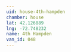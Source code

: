 ```yaml
---
uid: house-4th-hampden
chamber: house
lat: 42.126889
lng: -72.748232
name: 4th Hampden
van_id: 048
---
```


